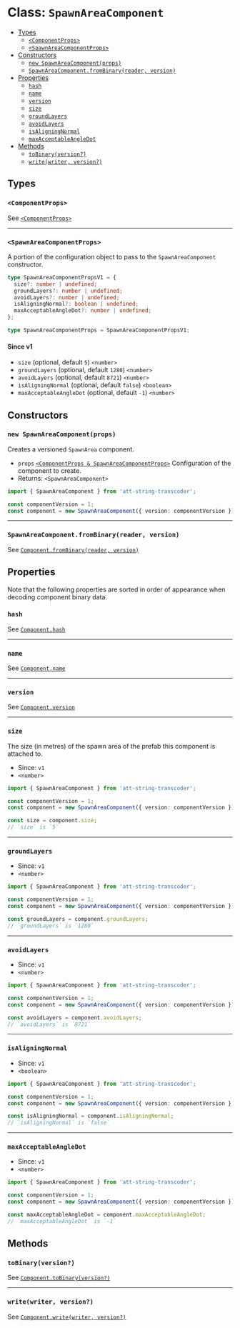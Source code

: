 # Class: `SpawnAreaComponent`

- [Types](#types)
  - [`<ComponentProps>`](#componentprops)
  - [`<SpawnAreaComponentProps>`](#spawnareacomponentprops)
- [Constructors](#constructors)
  - [`new SpawnAreaComponent(props)`](#new-spawnareacomponentprops)
  - [`SpawnAreaComponent.fromBinary(reader, version)`](#spawnareacomponentfrombinaryreader-version)
- [Properties](#properties)
  - [`hash`](#hash)
  - [`name`](#name)
  - [`version`](#version)
  - [`size`](#size)
  - [`groundLayers`](#groundlayers)
  - [`avoidLayers`](#avoidlayers)
  - [`isAligningNormal`](#isaligningnormal)
  - [`maxAcceptableAngleDot`](#maxacceptableangledot)
- [Methods](#methods)
  - [`toBinary(version?)`](#tobinaryversion)
  - [`write(writer, version?)`](#writewriter-version)

## Types

### `<ComponentProps>`

See [`<ComponentProps>`](./Component.md#componentprops)

---

### `<SpawnAreaComponentProps>`

A portion of the configuration object to pass to the `SpawnAreaComponent` constructor.

```ts
type SpawnAreaComponentPropsV1 = {
  size?: number | undefined;
  groundLayers?: number | undefined;
  avoidLayers?: number | undefined;
  isAligningNormal?: boolean | undefined;
  maxAcceptableAngleDot?: number | undefined;
};

type SpawnAreaComponentProps = SpawnAreaComponentPropsV1;
```

#### Since v1

- `size` (optional, default `5`) `<number>`
- `groundLayers` (optional, default `1280`) `<number>`
- `avoidLayers` (optional, default `8721`) `<number>`
- `isAligningNormal` (optional, default `false`) `<boolean>`
- `maxAcceptableAngleDot` (optional, default `-1`) `<number>`

## Constructors

### `new SpawnAreaComponent(props)`

Creates a versioned `SpawnArea` component.

- `props` [`<ComponentProps & SpawnAreaComponentProps>`](#types) Configuration of the component to create.
- Returns: `<SpawnAreaComponent>`

```ts
import { SpawnAreaComponent } from 'att-string-transcoder';

const componentVersion = 1;
const component = new SpawnAreaComponent({ version: componentVersion });
```

---

### `SpawnAreaComponent.fromBinary(reader, version)`

See [`Component.fromBinary(reader, version)`](./Component.md#componentfrombinaryreader-version)

## Properties

Note that the following properties are sorted in order of appearance when decoding component binary data.

### `hash`

See [`Component.hash`](./Component.md#hash)

---

### `name`

See [`Component.name`](./Component.md#name)

---

### `version`

See [`Component.version`](./Component.md#version)

---

### `size`

The size (in metres) of the spawn area of the prefab this component is attached to.

- Since: `v1`
- `<number>`

```ts
import { SpawnAreaComponent } from 'att-string-transcoder';

const componentVersion = 1;
const component = new SpawnAreaComponent({ version: componentVersion });

const size = component.size;
// `size` is `5`
```

---

### `groundLayers`

- Since: `v1`
- `<number>`

```ts
import { SpawnAreaComponent } from 'att-string-transcoder';

const componentVersion = 1;
const component = new SpawnAreaComponent({ version: componentVersion });

const groundLayers = component.groundLayers;
// `groundLayers` is `1280`
```

---

### `avoidLayers`

- Since: `v1`
- `<number>`

```ts
import { SpawnAreaComponent } from 'att-string-transcoder';

const componentVersion = 1;
const component = new SpawnAreaComponent({ version: componentVersion });

const avoidLayers = component.avoidLayers;
// `avoidLayers` is `8721`
```

---

### `isAligningNormal`

- Since: `v1`
- `<boolean>`

```ts
import { SpawnAreaComponent } from 'att-string-transcoder';

const componentVersion = 1;
const component = new SpawnAreaComponent({ version: componentVersion });

const isAligningNormal = component.isAligningNormal;
// `isAligningNormal` is `false`
```

---

### `maxAcceptableAngleDot`

- Since: `v1`
- `<number>`

```ts
import { SpawnAreaComponent } from 'att-string-transcoder';

const componentVersion = 1;
const component = new SpawnAreaComponent({ version: componentVersion });

const maxAcceptableAngleDot = component.maxAcceptableAngleDot;
// `maxAcceptableAngleDot` is `-1`
```

## Methods

### `toBinary(version?)`

See [`Component.toBinary(version?)`](./Component.md#tobinaryversion)

---

### `write(writer, version?)`

See [`Component.write(writer, version?)`](./Component.md#writewriter-version)
